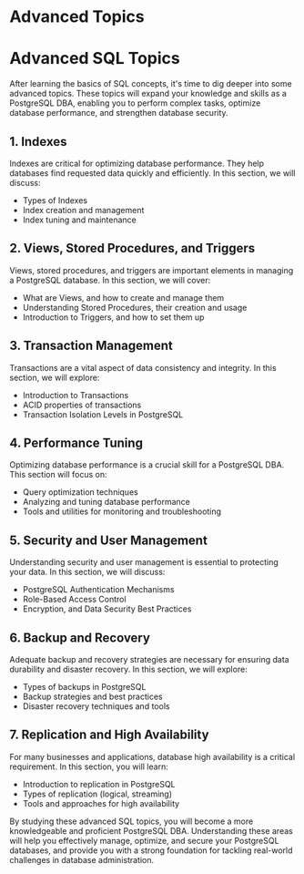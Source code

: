 # Advanced Topics

# Advanced SQL Topics

After learning the basics of SQL concepts, it's time to dig deeper into some advanced topics. These topics will expand your knowledge and skills as a PostgreSQL DBA, enabling you to perform complex tasks, optimize database performance, and strengthen database security.

## 1. Indexes

Indexes are critical for optimizing database performance. They help databases find requested data quickly and efficiently. In this section, we will discuss:

- Types of Indexes
- Index creation and management
- Index tuning and maintenance

## 2. Views, Stored Procedures, and Triggers

Views, stored procedures, and triggers are important elements in managing a PostgreSQL database. In this section, we will cover:

- What are Views, and how to create and manage them
- Understanding Stored Procedures, their creation and usage
- Introduction to Triggers, and how to set them up

## 3. Transaction Management

Transactions are a vital aspect of data consistency and integrity. In this section, we will explore:

- Introduction to Transactions
- ACID properties of transactions
- Transaction Isolation Levels in PostgreSQL

## 4. Performance Tuning

Optimizing database performance is a crucial skill for a PostgreSQL DBA. This section will focus on:

- Query optimization techniques
- Analyzing and tuning database performance
- Tools and utilities for monitoring and troubleshooting

## 5. Security and User Management

Understanding security and user management is essential to protecting your data. In this section, we will discuss:

- PostgreSQL Authentication Mechanisms
- Role-Based Access Control
- Encryption, and Data Security Best Practices

## 6. Backup and Recovery

Adequate backup and recovery strategies are necessary for ensuring data durability and disaster recovery. In this section, we will explore:

- Types of backups in PostgreSQL
- Backup strategies and best practices
- Disaster recovery techniques and tools

## 7. Replication and High Availability

For many businesses and applications, database high availability is a critical requirement. In this section, you will learn:

- Introduction to replication in PostgreSQL
- Types of replication (logical, streaming)
- Tools and approaches for high availability

By studying these advanced SQL topics, you will become a more knowledgeable and proficient PostgreSQL DBA. Understanding these areas will help you effectively manage, optimize, and secure your PostgreSQL databases, and provide you with a strong foundation for tackling real-world challenges in database administration.